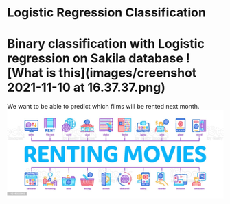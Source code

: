 # Logistic Regression Classification
# Binary classification with Logistic regression on Sakila database ![What is this](images/creenshot 2021-11-10 at 16.37.37.png)

We want to be able to predict which films will be rented next month.
![What is this](images/renting_movies.jpeg)
